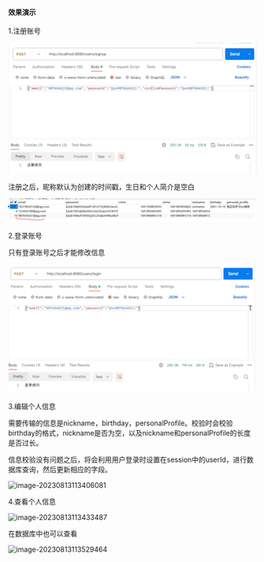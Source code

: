 #### 效果演示

1.注册账号

![image-20230813112317247](https://github.com/qxx-yimi/go_learn/blob/main/images_md/image-20230813112317247.png)

注册之后，昵称默认为创建的时间戳，生日和个人简介是空白

![image-20230813112428475](https://github.com/qxx-yimi/go_learn/blob/main/images_md/image-20230813112428475.png)

2.登录账号

只有登录账号之后才能修改信息

![image-20230813113149888](https://github.com/qxx-yimi/go_learn/blob/main/images_md/image-20230813113149888.png)

3.编辑个人信息

需要传输的信息是nickname，birthday，personalProfile。校验时会校验birthday的格式，nickname是否为空，以及nickname和personalProfile的长度是否过长。

信息校验没有问题之后，将会利用用户登录时设置在session中的userId，进行数据库查询，然后更新相应的字段。

![image-20230813113406081](C:\Users\isxia\AppData\Roaming\Typora\typora-user-images\image-20230813113406081.png)

4.查看个人信息

![image-20230813113433487](C:\Users\isxia\AppData\Roaming\Typora\typora-user-images\image-20230813113433487.png)

在数据库中也可以查看

![image-20230813113529464](C:\Users\isxia\AppData\Roaming\Typora\typora-user-images\image-20230813113529464.png)
